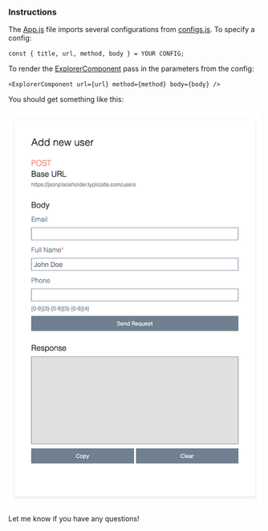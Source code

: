 ### Instructions
The [App.js](./src/App.js) file imports several configurations from [configs.js](./src/configs.js). To specify a config:
```
const { title, url, method, body } = YOUR CONFIG;
```
To render the [ExplorerComponent](./src/components/ExplorerComponent.js) pass in the parameters from the config:
```
<ExplorerComponent url={url} method={method} body={body} />
```

You should get something like this:

![preview](component.png)

Let me know if you have any questions!
